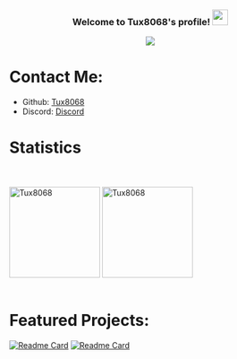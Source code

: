 
<!-- ReadMD generator by Thnks_CJ and Tuxiscool -->
<h3 align="center">
Welcome to Tux8068's profile!
<img src=https://cdn.cjstevenson.com/images/dino.gif?1556902250" width="28">
</h3>

<!-- Typing SVG by DenverCoder1 - https://github.com/DenverCoder1/readme-typing-svg -->
<p align=center>
<img src=https://readme-typing-svg.herokuapp.com?color=%2336BCF7&lines=Discord+Bot+Developer;Java+Developer;Frontend+Developer;Backend+Developer;Fullstack+Developer;C+Developer;C%2B%2B+Developer;C%23+Developer;JavaScript+Developer;PHP+Developer;Kotlin+Developer">
</p>

# Contact Me:
- Github: [Tux8068](https://github.com/Tux8068)
- Discord: [Discord](https://discord.com/users/499270989582958623)

# Statistics
<br/>
  <br/>
<a href=https://github.com/anuraghazra/github-readme-stats><img alt=Tux8068 src=https://github-readme-stats.vercel.app/api/top-langs/?username=Tux8068&layout=compact&show_icons=true&theme=synthwave height=162px/></a>
<a href=https://github.com/anuraghazra/github-readme-stats><img alt=Tux8068 src=https://github-readme-stats.vercel.app/api?username=Tux8068 &show_icons=true&theme=synthwave height=162px/></a>
  <br/>
<br/>


# Featured Projects:
[![Readme Card](https://github-readme-stats.vercel.app/api/pin/?username=Tux8068&repo=InstallerForJava&layout=compact&show_icons=true&theme=synthwave)](https://github.com/anuraghazra/github-readme-stats)
[![Readme Card](https://github-readme-stats.vercel.app/api/pin/?username=Tux8068&repo=rgb-editor&layout=compact&show_icons=true&theme=synthwave)](https://github.com/anuraghazra/github-readme-stats)
